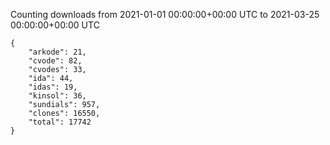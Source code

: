 
Counting downloads from 2021-01-01 00:00:00+00:00 UTC to 2021-03-25 00:00:00+00:00 UTC

```
{
    "arkode": 21,
    "cvode": 82,
    "cvodes": 33,
    "ida": 44,
    "idas": 19,
    "kinsol": 36,
    "sundials": 957,
    "clones": 16550,
    "total": 17742
}
```

